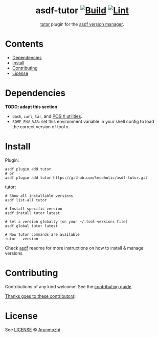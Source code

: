 <div align="center">

# asdf-tutor [![Build](https://github.com/tecoholic/asdf-tutor/actions/workflows/build.yml/badge.svg)](https://github.com/tecoholic/asdf-tutor/actions/workflows/build.yml) [![Lint](https://github.com/tecoholic/asdf-tutor/actions/workflows/lint.yml/badge.svg)](https://github.com/tecoholic/asdf-tutor/actions/workflows/lint.yml)

[tutor](https://docs.tutor.edly.io/index.html) plugin for the [asdf version manager](https://asdf-vm.com).

</div>

# Contents

- [Dependencies](#dependencies)
- [Install](#install)
- [Contributing](#contributing)
- [License](#license)

# Dependencies

**TODO: adapt this section**

- `bash`, `curl`, `tar`, and [POSIX utilities](https://pubs.opengroup.org/onlinepubs/9699919799/idx/utilities.html).
- `SOME_ENV_VAR`: set this environment variable in your shell config to load the correct version of tool x.

# Install

Plugin:

```shell
asdf plugin add tutor
# or
asdf plugin add tutor https://github.com/tecoholic/asdf-tutor.git
```

tutor:

```shell
# Show all installable versions
asdf list-all tutor

# Install specific version
asdf install tutor latest

# Set a version globally (on your ~/.tool-versions file)
asdf global tutor latest

# Now tutor commands are available
tutor --version
```

Check [asdf](https://github.com/asdf-vm/asdf) readme for more instructions on how to
install & manage versions.

# Contributing

Contributions of any kind welcome! See the [contributing guide](contributing.md).

[Thanks goes to these contributors](https://github.com/tecoholic/asdf-tutor/graphs/contributors)!

# License

See [LICENSE](LICENSE) © [Arunmozhi](https://github.com/tecoholic/)
